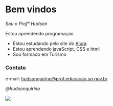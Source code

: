 # Bem vindos

*Sou o Prof° Hudson*

Estou aprendendo programação

- Estou estudando pelo site do [Alura](https://www.alura.com.br/)
- Estou aprendendo javaScript, CSS e html
- Sou formado em Turismo

### Contato

e-mail: hudsonquirino@prof.educacao.sp.gov.br

_@hudsonquirino_
  
  ![](https://media.tenor.com/1CKscM4RI9gAAAAi/snoopy.gif)


